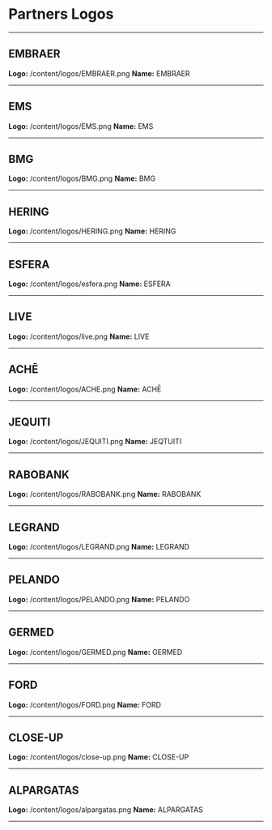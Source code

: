# Partners Logos

---

## EMBRAER
**Logo:** /content/logos/EMBRAER.png
**Name:** EMBRAER

---

## EMS
**Logo:** /content/logos/EMS.png
**Name:** EMS

---

## BMG
**Logo:** /content/logos/BMG.png
**Name:** BMG

---

## HERING
**Logo:** /content/logos/HERING.png
**Name:** HERING

---

## ESFERA
**Logo:** /content/logos/esfera.png
**Name:** ESFERA

---

## LIVE
**Logo:** /content/logos/live.png
**Name:** LIVE

---

## ACHĒ
**Logo:** /content/logos/ACHE.png
**Name:** ACHĒ

---

## JEQUITI
**Logo:** /content/logos/JEQUITI.png
**Name:** JEQTUITI

---

## RABOBANK
**Logo:** /content/logos/RABOBANK.png
**Name:** RABOBANK

---

## LEGRAND
**Logo:** /content/logos/LEGRAND.png
**Name:** LEGRAND

---

## PELANDO
**Logo:** /content/logos/PELANDO.png
**Name:** PELANDO

---

## GERMED
**Logo:** /content/logos/GERMED.png
**Name:** GERMED

---

## FORD
**Logo:** /content/logos/FORD.png
**Name:** FORD

---

## CLOSE-UP
**Logo:** /content/logos/close-up.png
**Name:** CLOSE-UP

---

## ALPARGATAS
**Logo:** /content/logos/alpargatas.png
**Name:** ALPARGATAS

---

